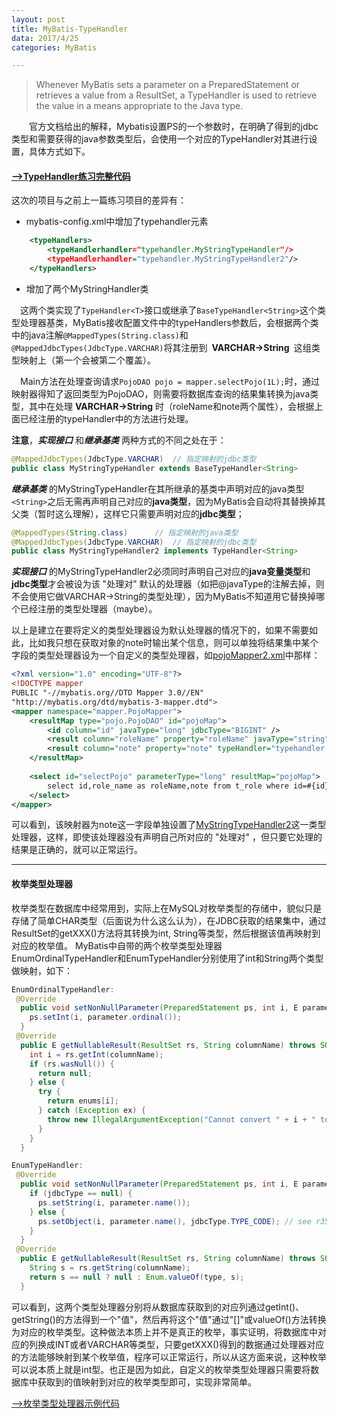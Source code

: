 ```yaml
---
layout: post
title: MyBatis-TypeHandler
data: 2017/4/25 
categories: MyBatis

---
```


>Whenever MyBatis sets a parameter on a PreparedStatement or retrieves a value from a ResultSet, a TypeHandler is used to retrieve the value in a means appropriate to the Java type.

&emsp;&emsp;官方文档给出的解释，Mybatis设置PS的一个参数时，在明确了得到的jdbc类型和需要获得的java参数类型后，会使用一个对应的TypeHandler对其进行设置，具体方式如下。


#### [-->TypeHandler练习完整代码](https://github.com/sssssseven/MyBatis-learn/tree/master/MyBatis-TypeHandler)

这次的项目与之前上一篇练习项目的差异有：

- mybatis-config.xml中增加了typehandler元素<br>
```xml
	<typeHandlers>
		<typeHandlerhandler="typehandler.MyStringTypeHandler"/>
		<typeHandlerhandler="typehandler.MyStringTypeHandler2"/>
	</typeHandlers>
```


- 增加了两个MyStringHandler类

&emsp;这两个类实现了```TypeHandler<T>```接口或继承了```BaseTypeHandler<String>```这个类型处理器基类，MyBatis接收配置文件中的typeHandlers参数后，会根据两个类中的java注解```@MappedTypes(String.class)```和 ```@MappedJdbcTypes(JdbcType.VARCHAR)```将其注册到&ensp;**VARCHAR->String**&ensp;这组类型映射上（第一个会被第二个覆盖）。

&emsp;Main方法在处理查询请求```PojoDAO pojo = mapper.selectPojo(1L);```时，通过映射器得知了返回类型为PojoDAO，则需要将数据库查询的结果集转换为java类型，其中在处理 **VARCHAR->String** 时（roleName和note两个属性），会根据上面已经注册的typeHandler中的方法进行处理。

**注意**，***实现接口*** 和***继承基类*** 两种方式的不同之处在于：
```java
@MappedJdbcTypes(JdbcType.VARCHAR)	// 指定映射的jdbc类型
public class MyStringTypeHandler extends BaseTypeHandler<String>
```
***继承基类*** 的MyStringTypeHandler在其所继承的基类中声明对应的java类型```<String>```之后无需再声明自己对应的**java类型**，因为MyBatis会自动将其替换掉其父类（暂时这么理解），这样它只需要声明对应的**jdbc类型**；

```java
@MappedTypes(String.class)		// 指定映射的java类型
@MappedJdbcTypes(JdbcType.VARCHAR)	// 指定映射的jdbc类型
public class MyStringTypeHandler2 implements TypeHandler<String>
```
***实现接口*** 的MyStringTypeHandler2必须同时声明自己对应的**java变量类型**和**jdbc类型**才会被设为该 "处理对" 默认的处理器（如把@javaType的注解去掉，则不会使用它做VARCHAR->String的类型处理），因为MyBatis不知道用它替换掉哪个已经注册的类型处理器（maybe）。

以上是建立在要将定义的类型处理器设为默认处理器的情况下的，如果不需要如此，比如我只想在获取对象的note时输出某个信息，则可以单独将结果集中某个字段的类型处理器设为一个自定义的类型处理器，如[pojoMapper2.xml](https://github.com/sssssseven/MyBatis-learn/blob/master/MyBatis-TypeHandler/mapper/pojoMapper2.xml)中那样：
```xml
<?xml version="1.0" encoding="UTF-8"?>
<!DOCTYPE mapper
PUBLIC "-//mybatis.org//DTD Mapper 3.0//EN"
"http://mybatis.org/dtd/mybatis-3-mapper.dtd">
<mapper namespace="mapper.PojoMapper">
	<resultMap type="pojo.PojoDAO" id="pojoMap">
		<id column="id" javaType="long" jdbcType="BIGINT" />
		<result column="roleName" property="roleName" javaType="string" jdbcType="VARCHAR" />
		<result column="note" property="note" typeHandler="typehandler.MyStringTypeHandler2" />
	</resultMap>
	
	<select id="selectPojo" parameterType="long" resultMap="pojoMap">
		select id,role_name as roleName,note from t_role where id=#{id}
	</select>
</mapper>
```
可以看到，该映射器为note这一字段单独设置了[MyStringTypeHandler2](https://github.com/sssssseven/MyBatis-learn/blob/master/MyBatis-TypeHandler/typehandler/MyStringTypeHandler2.java)这一类型处理器，这样，即使该处理器没有声明自己所对应的 "处理对" ，但只要它处理的结果是正确的，就可以正常运行。

---
#### 枚举类型处理器

枚举类型在数据库中经常用到，实际上在MySQL对枚举类型的存储中，貌似只是存储了简单CHAR类型（后面说为什么这么认为），在JDBC获取的结果集中，通过ResultSet的getXXX()方法将其转换为int, String等类型，然后根据该值再映射到对应的枚举值。
MyBatis中自带的两个枚举类型处理器EnumOrdinalTypeHandler和EnumTypeHandler分别使用了int和String两个类型做映射，如下：

```java
EnumOrdinalTypeHandler:
 @Override
  public void setNonNullParameter(PreparedStatement ps, int i, E parameter, JdbcType jdbcType) throws SQLException {
    ps.setInt(i, parameter.ordinal());
  }
 @Override
  public E getNullableResult(ResultSet rs, String columnName) throws SQLException {
    int i = rs.getInt(columnName);
    if (rs.wasNull()) {
      return null;
    } else {
      try {
        return enums[i];
      } catch (Exception ex) {
        throw new IllegalArgumentException("Cannot convert " + i + " to " + type.getSimpleName() + " by ordinal value.", ex);
      }
    }
  }
```

```java
EnumTypeHandler:
 @Override
  public void setNonNullParameter(PreparedStatement ps, int i, E parameter, JdbcType jdbcType) throws SQLException {
    if (jdbcType == null) {
      ps.setString(i, parameter.name());
    } else {
      ps.setObject(i, parameter.name(), jdbcType.TYPE_CODE); // see r3589
    }
  }
 @Override
  public E getNullableResult(ResultSet rs, String columnName) throws SQLException {
    String s = rs.getString(columnName);
    return s == null ? null : Enum.valueOf(type, s);
  }
```

可以看到，这两个类型处理器分别将从数据库获取到的对应列通过getInt()、getString()的方法得到一个"值"，然后再将这个"值"通过"[]"或valueOf()方法转换为对应的枚举类型。这种做法本质上并不是真正的枚举，事实证明，将数据库中对应的列换成INT或者VARCHAR等类型，只要getXXX()得到的数据通过处理器对应的方法能够映射到某个枚举值，程序可以正常运行，所以从这方面来说，这种枚举可以说本质上就是int型。也正是因为如此，自定义的枚举类型处理器只需要将数据库中获取到的值映射到对应的枚举类型即可，实现非常简单。

[-->枚举类型处理器示例代码](https://github.com/sssssseven/MyBatis-learn/tree/master/MyBatis-EnumTypeHandler)